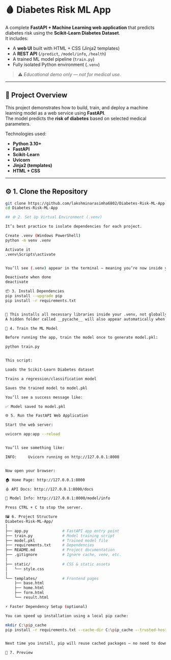 # 🩸 Diabetes Risk ML App  

A complete **FastAPI + Machine Learning web application** that predicts diabetes risk using the **Scikit-Learn Diabetes Dataset**.  
It includes:
- A **web UI** built with HTML + CSS (Jinja2 templates)  
- A **REST API** (`/predict`, `/model/info`, `/health`)  
- A trained ML model pipeline (`train.py`)  
- Fully isolated Python environment (`.venv`)  

> ⚠️ *Educational demo only — not for medical use.*

---

## 🧠 Project Overview
This project demonstrates how to build, train, and deploy a machine learning model as a web service using **FastAPI**.  
The model predicts the **risk of diabetes** based on selected medical parameters.

Technologies used:
- **Python 3.10+**
- **FastAPI**
- **Scikit-Learn**
- **Uvicorn**
- **Jinja2 (templates)**
- **HTML + CSS**

---

## ⚙️ 1. Clone the Repository

```bash
git clone https://github.com/lakshminarasimha6802/Diabetes-Risk-ML-App.git
cd Diabetes-Risk-ML-App

## ⚙️ 2. Set Up Virtual Environment (.venv)

It’s best practice to isolate dependencies for each project.

Create .venv (Windows PowerShell)
python -m venv .venv

Activate it
.venv\Scripts\activate


You’ll see (.venv) appear in the terminal — meaning you’re now inside your project’s virtual environment.

Deactivate when done
deactivate

📦 3. Install Dependencies
pip install --upgrade pip
pip install -r requirements.txt


📁 This installs all necessary libraries inside your .venv, not globally.
A hidden folder called __pycache__ will also appear automatically when Python compiles files — this is normal.

🚀 4. Train the ML Model

Before running the app, train the model once to generate model.pkl:

python train.py


This script:

Loads the Scikit-Learn Diabetes dataset

Trains a regression/classification model

Saves the trained model to model.pkl

You’ll see a success message like:

✅ Model saved to model.pkl

🌐 5. Run the FastAPI Web Application

Start the web server:

uvicorn app:app --reload


You’ll see something like:

INFO:     Uvicorn running on http://127.0.0.1:8000


Now open your browser:

🏠 Home Page: http://127.0.0.1:8000

🩸 API Docs: http://127.0.0.1:8000/docs

🧠 Model Info: http://127.0.0.1:8000/model/info

Press CTRL + C to stop the server.

🖼️ 6. Project Structure
Diabetes-Risk-ML-App/
│
├── app.py               # FastAPI app entry point
├── train.py             # Model training script
├── model.pkl            # Trained model file
├── requirements.txt     # Dependencies
├── README.md            # Project documentation
├── .gitignore           # Ignore cache, venv, etc.
│
├── static/              # CSS & static assets
│   └── style.css
│
└── templates/           # Frontend pages
    ├── base.html
    ├── home.html
    ├── form.html
    └── result.html

⚡ Faster Dependency Setup (optional)

You can speed up installation using a local pip cache:

mkdir C:\pip_cache
pip install -r requirements.txt --cache-dir C:\pip_cache --trusted-host pypi.org --trusted-host files.pythonhosted.org --timeout 120


Next time you install, pip will reuse cached packages — no need to download again.

📸 7. Preview